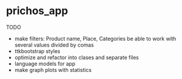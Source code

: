 # prichos_app

TODO
- make filters: Product name, Place, Categories be able to work with several values divided by comas
- ttkbootstrap styles
- optimize and refactor into clases and separate files
- language models for app
- make graph plots with statistics